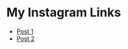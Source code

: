 <!DOCTYPE html>
<html lang="en">
<head>
    <meta charset="UTF-8">
    <meta name="viewport" content="width=device-width, initial-scale=1.0">
    <title>Instagram Links</title>
</head>
<body>
    <h1>My Instagram Links</h1>
    <ul>
        <li><a href="https://www.instagram.com/reel/CqK8NPUgf8f">Post 1</a></li>
        <li><a href="https://www.instagram.com/reel/CpSDaKMjkcB">Post 2</a></li>
        <!-- Add more links as needed -->
    </ul>
</body>
</html>
